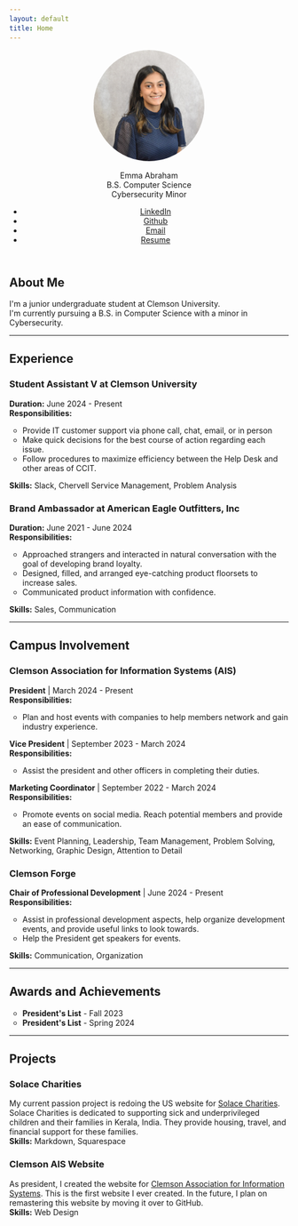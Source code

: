 ```yaml
---
layout: default
title: Home
---
```

<header>
  <div style="text-align: center;">
    <img src="./Best.jpg" alt="Profile Picture" width="200" height="200" style="border-radius: 50%;">
  </div>

  <p>
    Emma Abraham<br>
    B.S. Computer Science<br>
    Cybersecurity Minor
  </p>

  <nav>
    <ul>
      <li><a href="www.linkedin.com/in/emma-a-abraham">LinkedIn</a></li>
      <li><a href="https://github.com/abraha9">Github</a></li>
      <li><a href="mailto:abraha9@clemson.edu">Email</a></li>
      <li><a href="EmmaAbrahamResume.pdf">Resume</a></li>
    </ul>
  </nav>

</header>

<section class="content">
  
  <h2>About Me</h2>
  <p>I'm a junior undergraduate student at Clemson University.<br> 
  I'm currently pursuing a B.S. in Computer Science with a minor in Cybersecurity.</p>

  <hr>

  <h2>Experience</h2>

  <h3>Student Assistant V at Clemson University</h3>
  <p><strong>Duration:</strong> June 2024 - Present<br>
  <strong>Responsibilities:</strong></p>
  <ul style="list-style-type:circle;">
      <li>Provide IT customer support via phone call, chat, email, or in person</li>
      <li>Make quick decisions for the best course of action regarding each issue.</li>
      <li>Follow procedures to maximize efficiency between the Help Desk and other areas of CCIT.</li>
  </ul>
  <p><strong>Skills:</strong> Slack, Chervell Service Management, Problem Analysis</p>

  <h3>Brand Ambassador at American Eagle Outfitters, Inc</h3>
  <p><strong>Duration:</strong> June 2021 - June 2024<br>
  <strong>Responsibilities:</strong></p>
   <ul style="list-style-type:circle;">
      <li>Approached strangers and interacted in natural conversation with the goal of developing brand loyalty.</li>
      <li>Designed, filled, and arranged eye-catching product floorsets to increase sales.</li>
      <li>Communicated product information with confidence.</li>
  </ul>
  <p><strong>Skills:</strong> Sales, Communication</p>

  <hr>

  <h2>Campus Involvement</h2>

  <h3>Clemson Association for Information Systems (AIS)</h3>
  <p><strong>President</strong> | March 2024 - Present<br>
  <strong>Responsibilities:</strong></p>
   <ul style="list-style-type:circle;">
      <li>Plan and host events with companies to help members network and gain industry experience.</li>
  </ul>
  <p><strong>Vice President</strong> | September 2023 - March 2024<br>
  <strong>Responsibilities:</strong></p>
   <ul style="list-style-type:circle;">
      <li>Assist the president and other officers in completing their duties.</li>
  </ul>
  <p><strong>Marketing Coordinator</strong> | September 2022 - March 2024<br>
  <strong>Responsibilities:</strong></p>
   <ul style="list-style-type:circle;">
      <li>Promote events on social media. Reach potential members and provide an ease of communication.</li>
  </ul>
  <p><strong>Skills:</strong> Event Planning, Leadership, Team Management, Problem Solving, Networking, Graphic Design, Attention to Detail</p>

  <h3>Clemson Forge</h3>
  <p><strong>Chair of Professional Development</strong> | June 2024 - Present<br>
  <strong>Responsibilities:</strong></p>
   <ul style="list-style-type:circle;">
      <li>Assist in professional development aspects, help organize development events, and provide useful links to look towards.</li>
      <li>Help the President get speakers for events.</li>
  </ul>
  <p><strong>Skills:</strong> Communication, Organization</p>

  <hr>

  <h2>Awards and Achievements</h2>
   <ul style="list-style-type:circle;">
      <li><strong>President's List</strong> - Fall 2023</li>
      <li><strong>President's List</strong> - Spring 2024</li>
  </ul>

  <hr>

  <h2>Projects</h2>

  <h3>Solace Charities</h3>
  <p>My current passion project is redoing the US website for <a href="https://www.solacecharities.org/">Solace Charities</a>. Solace Charities is dedicated to supporting sick and underprivileged children and their families in Kerala, India. They provide housing, travel, and financial support for these families.<br>
  <strong>Skills:</strong> Markdown, Squarespace</p>

  <h3>Clemson AIS Website</h3>
  <p>As president, I created the website for <a href="https://cuais3.wixsite.com/clemsonais">Clemson Association for Information Systems</a>. This is the first website I ever created. In the future, I plan on remastering this website by moving it over to GitHub.<br>
  <strong>Skills:</strong> Web Design</p>

</section>
